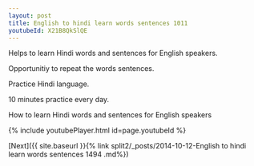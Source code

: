 ```yaml
---
layout: post
title: English to hindi learn words sentences 1011 
youtubeId: X21B8QkSlQE
---
```

 
 
Helps to learn Hindi words and sentences for English speakers.

Opportunitiy to repeat the words sentences. 

Practice Hindi language. 
 
10 minutes practice every day. 
 
How to learn Hindi words and sentences for English speakers 
 
{% include youtubePlayer.html id=page.youtubeId %}
 
 
[Next]({{ site.baseurl }}{% link  split2/_posts/2014-10-12-English to hindi learn words sentences 1494 .md%})
 
